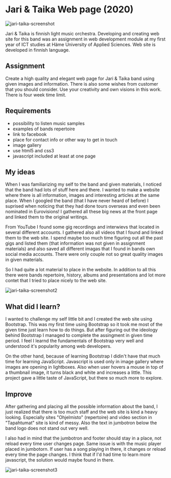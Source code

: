 ﻿# Jari & Taika Web page (2020)
 
 ![jari-taika-screenshot](https://user-images.githubusercontent.com/77397102/232416209-51468aa9-4616-49ae-8df0-1b040dcd8e36.jpg)
 
Jari & Taika is finnish light music orchestra. Developing and creating web site for this band was an assignment in web development module at my first year of ICT studies at Häme University of Applied Sciences. Web site is developed in finnish language.

## Assignment

Create a high quality and elegant web page for Jari & Taika band using given images and information. There is also some wishes from customer that you should consider. Use your creativity and own visions in this work. There is four week time limit.


## Requirements
- possibility to listen music samples
- examples of bands repertoire
- link to facebook
- place for contact info or other way to get in touch
- image gallery 
- use html5 and css3
- javascript included at least at one page


## My ideas
When I was familiarizing my self to the band and given materials, I noticed that the band had lots of stuff here and there. I wanted to make a website where there is all information, images and interesting articles at the same place. When I googled the band (that I have never heard of before) I suprised when noticing that they had done tours overseas and even been nominated in Eurovisions! I gathered all these big news at the front page and linked them to the original writings.  

From YouTube I found some gig recordings and interwievs that located in several different accounts. I gathered also all videos that I found and linked them to the web site. I spend maybe too much time figuring out all the past gigs and listed them (that information was not given in assignment materials) and also saved all different imagas that I found in bands own social media accounts. There were only couple not so great quality images in given materials.  

So I had quite a lot material to place in the website. In addition to all this there were bands repertoire, history, albums and presentations and lot more contet that I tried to place nicely to the web site.

![jari-taika-screenshot2](https://user-images.githubusercontent.com/77397102/232422228-f4391804-dda1-468a-a768-822a716be668.jpg)

## What did I learn?
I wanted to challenge my self little bit and I created the web site using Bootstrap. This was my first time using Bootstrap so it took me most of the given time just learn how to do things. But after figuring out the ideology behind Bootstrap I managed to complete the assingment in given time period. I feel I learnd the fundamentals of Bootstrap very well and understood it's popularity among web developers.  

On the other hand, because of learning Bootstrap I didin't have that much time for learning JavaScript. Javascript is used only in image gallery where images are opening in lightboxes. Also when user hovers a mouse in top of a thumbnail image, it turns black and white and increases a little. This project gave a little taste of JavaScript, but there so much more to explore.

## Improve
After gathering and placing all the possible information about the band, I just realized that there is too much staff and the web site is kind a heavy looking. Especially sites "Ohjelmisto" (repertoire) and video section in "Tapahtumat" site is kind of messy. Also the text in jumbotron below the band logo does not stand out very well.  

I also had in mind that the jumbotron and footer should stay in a place, not reload every time user changes page. Same issue is with the music player placed in jumbotorn. If user has a song playing in there, it changes or reload every time the page changes. I think that if I'd had time to learn more javascript, the solution would maybe found in there.


![jari-taika-screenshot3](https://user-images.githubusercontent.com/77397102/232425256-da5251b1-8409-4f11-aee3-765fa9208895.jpg)
